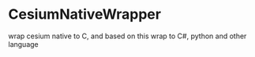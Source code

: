 # CesiumNativeWrapper
wrap cesium native to  C, and based on this wrap to C#, python and other language
